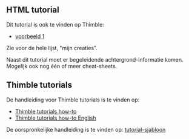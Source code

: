 ## HTML tutorial

Dit tutorial is ook te vinden op Thimble:

* [voorbeeld 1](https://thimble.webmaker.org/project/51182/edit)

Zie voor de hele lijst, "mijn creaties".

Naast dit tutorial moet er begeleidende achtergrond-informatie komen. Mogelijk ook nog één of meer cheat-sheets.

## Thimble tutorials

De handleiding voor Thimble tutorials is te vinden op:

* [Thimble tutorials how-to](https://support.mozilla.org/nl/kb/thimble-handleidingen)
* [Thimble tutorials how-to English](https://support.mozilla.org/en-US/kb/thimble-tutorials)

De oorspronkelijke handleiding is te vinden op: [tutorial-sjabloon](https://thimble.webmaker.org/project/24523/remix)